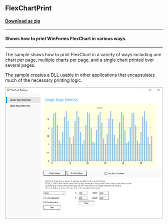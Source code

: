 ## FlexChartPrint
#### [Download as zip](https://grapecity.github.io/DownGit/#/home?url=https://github.com/GrapeCity/ComponentOne-WinForms-Samples/tree/master/Core\FlexChart\CS\FlexChartPrint\FlexChartPrint)
____
#### Shows how to print WinForms FlexChart in various ways.
____
The sample shows how to print FlexChart in a variety of ways including one chart per page, multiple charts per page, and a single chart printed over several pages.

The sample creates a DLL usable in other applications that encapsulates much of the necessary printing logic.

![screenshot](screenshot.PNG)
